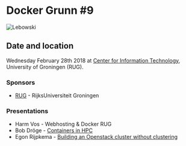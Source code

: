 # Docker Grunn #9

<img src="https://secure.meetupstatic.com/photos/event/1/6/0/7/highres_468245639.jpeg" alt="Lebowski" />

## Date and location

Wednesday February 28th 2018 at [Center for Information Technology](https://www.rug.nl/society-business/centre-for-information-technology/), University of Groningen (RUG).

### Sponsors

* [RUG](https://www.rug.nl/) - RijksUniversiteit Groningen

### Presentations

* Harm Vos - Webhosting & Docker RUG
* Bob Dröge - [Containers in HPC](https://github.com/dockergrunn/samples/blob/master/09%20-%20DockerGrunn%20%239/Containers%20in%20HPC.pdf)
* Egon Rijpkema - [Building an Openstack cluster without clustering](https://github.com/dockergrunn/samples/blob/master/09%20-%20DockerGrunn%20%239/Automated%20deployment%20HPC%20Openstack.pdf)
